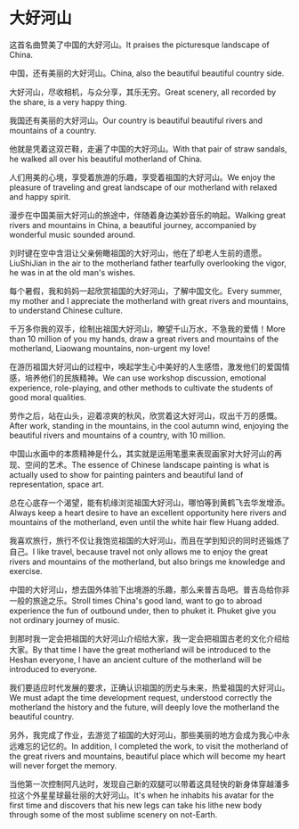 # 大好河山

<p><span class="chinese">这首名曲赞美了中国的大好河山。</span><span class="english">It praises the picturesque landscape of China.</span></p>

<p><span class="chinese">中国，还有美丽的大好河山。</span><span class="english">China, also the beautiful beautiful country side.</span></p>

<p><span class="chinese">大好河山，尽收相机，与众分享，其乐无穷。</span><span class="english">Great scenery, all recorded by the share, is a very happy thing.</span></p>

<p><span class="chinese">我国还有美丽的大好河山。</span><span class="english">Our country is beautiful beautiful rivers and mountains of a country.</span></p>

<p><span class="chinese">他就是凭着这双芒鞋，走遍了中国的大好河山。</span><span class="english">With that pair of straw sandals, he walked all over his beautiful motherland of China.</span></p>

<p><span class="chinese">人们用美的心境，享受着旅游的乐趣，享受着祖国的大好河山。</span><span class="english">We enjoy the pleasure of traveling and great landscape of our motherland with relaxed and happy spirit.</span></p>

<p><span class="chinese">漫步在中国美丽大好河山的旅途中，伴随着身边美妙音乐的响起。</span><span class="english">Walking great rivers and mountains in China, a beautiful journey, accompanied by wonderful music sounded around.</span></p>

<p><span class="chinese">刘时键在空中含泪让父亲俯瞰祖国的大好河山，他在了却老人生前的遗愿。</span><span class="english">LiuShiJian in the air to the motherland father tearfully overlooking the vigor, he was in at the old man's wishes.</span></p>

<p><span class="chinese">每个暑假，我和妈妈一起欣赏祖国的大好河山，了解中国文化。</span><span class="english">Every summer, my mother and I appreciate the motherland with great rivers and mountains, to understand Chinese culture.</span></p>

<p><span class="chinese">千万多你我的双手，绘制出祖国大好河山，瞭望千山万水，不急我的爱情！</span><span class="english">More than 10 million of you my hands, draw a great rivers and mountains of the motherland, Liaowang mountains, non-urgent my love!</span></p>

<p><span class="chinese">在游历祖国大好河山的过程中，唤起学生心中美好的人生感悟，激发他们的爱国情感，培养他们的民族精神。</span><span class="english">We can use workshop discussion, emotional experience, role-playing, and other methods to cultivate the students of good moral qualities.</span></p>

<p><span class="chinese">劳作之后，站在山头，迎着凉爽的秋风，欣赏着这大好河山，叹出千万的感慨。</span><span class="english">After work, standing in the mountains, in the cool autumn wind, enjoying the beautiful rivers and mountains of a country, with 10 million.</span></p>

<p><span class="chinese">中国山水画中的本质精神是什么，其实就是运用笔墨来表现画家对大好河山的再现、空间的艺术。</span><span class="english">The essence of Chinese landscape painting is what is actually used to show for painting painters and beautiful land of representation, space art.</span></p>

<p><span class="chinese">总在心底存一个渴望，能有机缘浏览祖国大好河山，哪怕等到黄鹤飞去华发增添。</span><span class="english">Always keep a heart desire to have an excellent opportunity here rivers and mountains of the motherland, even until the white hair flew Huang added.</span></p>

<p><span class="chinese">我喜欢旅行，旅行不仅让我饱览祖国的大好河山，而且在学到知识的同时还锻炼了自己。</span><span class="english">I like travel, because travel not only allows me to enjoy the great rivers and mountains of the motherland, but also brings me knowledge and exercise.</span></p>

<p><span class="chinese">中国的大好河山，想去国外体验下出境游的乐趣，那么来普吉岛吧。普吉岛给你非一般的旅途之乐。</span><span class="english">Stroll times China's good land, want to go to abroad experience the fun of outbound under, then to phuket it. Phuket give you not ordinary journey of music.</span></p>

<p><span class="chinese">到那时我一定会把祖国的大好河山介绍给大家，我一定会把祖国古老的文化介绍给大家。</span><span class="english">By that time I have the great motherland will be introduced to the Heshan everyone, I have an ancient culture of the motherland will be introduced to everyone.</span></p>

<p><span class="chinese">我们要适应时代发展的要求，正确认识祖国的历史与未来，热爱祖国的大好河山。</span><span class="english">We must adapt the time development request, understood correctly the motherland the history and the future, will deeply love the motherland the beautiful country.</span></p>

<p><span class="chinese">另外，我完成了作业，去游览了祖国的大好河山，那些美丽的地方会成为我心中永远难忘的记忆的。</span><span class="english">In addition, I completed the work, to visit the motherland of the great rivers and mountains, beautiful place which will become my heart will never forget the memory.</span></p>

<p><span class="chinese">当他第一次控制阿凡达时，发现自己新的双腿可以带着这具轻快的新身体穿越潘多拉这个外星星球最壮丽的大好河山。</span><span class="english">It's when he inhabits his avatar for the first time and discovers that his new legs can take his lithe new body through some of the most sublime scenery on not-Earth.</span></p>

